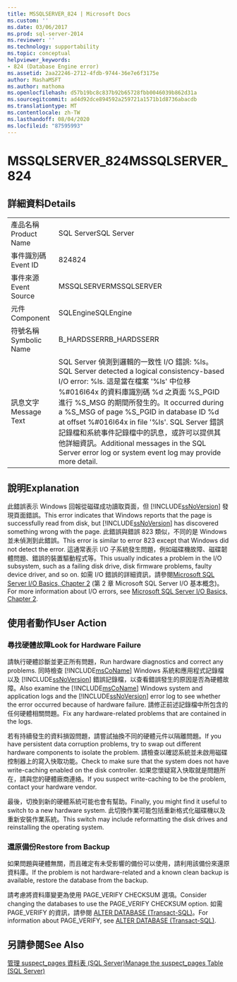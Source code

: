 ```yaml
---
title: MSSQLSERVER_824 | Microsoft Docs
ms.custom: ''
ms.date: 03/06/2017
ms.prod: sql-server-2014
ms.reviewer: ''
ms.technology: supportability
ms.topic: conceptual
helpviewer_keywords:
- 824 (Database Engine error)
ms.assetid: 2aa22246-2712-4fdb-9744-36e7e6f3175e
author: MashaMSFT
ms.author: mathoma
ms.openlocfilehash: d57b19bc8c837b92b65728fbb0046039b862d31a
ms.sourcegitcommit: ad4d92dce894592a259721a1571b1d8736abacdb
ms.translationtype: MT
ms.contentlocale: zh-TW
ms.lasthandoff: 08/04/2020
ms.locfileid: "87595993"
---
```

# <a name="mssqlserver_824"></a><span data-ttu-id="2d830-102">MSSQLSERVER_824</span><span class="sxs-lookup"><span data-stu-id="2d830-102">MSSQLSERVER_824</span></span>
    
## <a name="details"></a><span data-ttu-id="2d830-103">詳細資料</span><span class="sxs-lookup"><span data-stu-id="2d830-103">Details</span></span>  
  
|||  
|-|-|  
|<span data-ttu-id="2d830-104">產品名稱</span><span class="sxs-lookup"><span data-stu-id="2d830-104">Product Name</span></span>|<span data-ttu-id="2d830-105">SQL Server</span><span class="sxs-lookup"><span data-stu-id="2d830-105">SQL Server</span></span>|  
|<span data-ttu-id="2d830-106">事件識別碼</span><span class="sxs-lookup"><span data-stu-id="2d830-106">Event ID</span></span>|<span data-ttu-id="2d830-107">824</span><span class="sxs-lookup"><span data-stu-id="2d830-107">824</span></span>|  
|<span data-ttu-id="2d830-108">事件來源</span><span class="sxs-lookup"><span data-stu-id="2d830-108">Event Source</span></span>|<span data-ttu-id="2d830-109">MSSQLSERVER</span><span class="sxs-lookup"><span data-stu-id="2d830-109">MSSQLSERVER</span></span>|  
|<span data-ttu-id="2d830-110">元件</span><span class="sxs-lookup"><span data-stu-id="2d830-110">Component</span></span>|<span data-ttu-id="2d830-111">SQLEngine</span><span class="sxs-lookup"><span data-stu-id="2d830-111">SQLEngine</span></span>|  
|<span data-ttu-id="2d830-112">符號名稱</span><span class="sxs-lookup"><span data-stu-id="2d830-112">Symbolic Name</span></span>|<span data-ttu-id="2d830-113">B_HARDSSERR</span><span class="sxs-lookup"><span data-stu-id="2d830-113">B_HARDSSERR</span></span>|  
|<span data-ttu-id="2d830-114">訊息文字</span><span class="sxs-lookup"><span data-stu-id="2d830-114">Message Text</span></span>|<span data-ttu-id="2d830-115">SQL Server 偵測到邏輯的一致性 I/O 錯誤: %ls。</span><span class="sxs-lookup"><span data-stu-id="2d830-115">SQL Server detected a logical consistency-based I/O error: %ls.</span></span> <span data-ttu-id="2d830-116">這是當在檔案 '%ls' 中位移 %#016I64x 的資料庫識別碼 %d 之頁面 %S_PGID 進行 %S_MSG 的期間所發生的。</span><span class="sxs-lookup"><span data-stu-id="2d830-116">It occurred during a %S_MSG of page %S_PGID in database ID %d at offset %#016I64x in file '%ls'.</span></span>  <span data-ttu-id="2d830-117">SQL Server 錯誤記錄檔和系統事件記錄檔中的訊息，或許可以提供其他詳細資訊。</span><span class="sxs-lookup"><span data-stu-id="2d830-117">Additional messages in the SQL Server error log or system event log may provide more detail.</span></span>|  
  
## <a name="explanation"></a><span data-ttu-id="2d830-118">說明</span><span class="sxs-lookup"><span data-stu-id="2d830-118">Explanation</span></span>  
 <span data-ttu-id="2d830-119">此錯誤表示 Windows 回報從磁碟成功讀取頁面，但 [!INCLUDE[ssNoVersion](../../includes/ssnoversion-md.md)] 發現頁面錯誤。</span><span class="sxs-lookup"><span data-stu-id="2d830-119">This error indicates that Windows reports that the page is successfully read from disk, but [!INCLUDE[ssNoVersion](../../includes/ssnoversion-md.md)] has discovered something wrong with the page.</span></span> <span data-ttu-id="2d830-120">此錯誤與錯誤 823 類似，不同的是 Windows 並未偵測到此錯誤。</span><span class="sxs-lookup"><span data-stu-id="2d830-120">This error is similar to error 823 except that Windows did not detect the error.</span></span> <span data-ttu-id="2d830-121">這通常表示 I/O 子系統發生問題，例如磁碟機故障、磁碟韌體問題、錯誤的裝置驅動程式等。</span><span class="sxs-lookup"><span data-stu-id="2d830-121">This usually indicates a problem in the I/O subsystem, such as a failing disk drive, disk firmware problems, faulty device driver, and so on.</span></span> <span data-ttu-id="2d830-122">如需 I/O 錯誤的詳細資訊，請參閱[Microsoft SQL Server I/O Basics, Chapter 2](/previous-versions/sql/sql-server-2005/administrator/cc917726(v=technet.10)) (第 2 章 Microsoft SQL Server I/O 基本概念)。</span><span class="sxs-lookup"><span data-stu-id="2d830-122">For more information about I/O errors, see [Microsoft SQL Server I/O Basics, Chapter 2](/previous-versions/sql/sql-server-2005/administrator/cc917726(v=technet.10)).</span></span>  
  
## <a name="user-action"></a><span data-ttu-id="2d830-123">使用者動作</span><span class="sxs-lookup"><span data-stu-id="2d830-123">User Action</span></span>  
  
### <a name="look-for-hardware-failure"></a><span data-ttu-id="2d830-124">尋找硬體故障</span><span class="sxs-lookup"><span data-stu-id="2d830-124">Look for Hardware Failure</span></span>  
 <span data-ttu-id="2d830-125">請執行硬體診斷並更正所有問題，</span><span class="sxs-lookup"><span data-stu-id="2d830-125">Run hardware diagnostics and correct any problems.</span></span> <span data-ttu-id="2d830-126">同時檢查 [!INCLUDE[msCoName](../../includes/msconame-md.md)] Windows 系統和應用程式記錄檔以及 [!INCLUDE[ssNoVersion](../../includes/ssnoversion-md.md)] 錯誤記錄檔，以查看錯誤發生的原因是否為硬體故障。</span><span class="sxs-lookup"><span data-stu-id="2d830-126">Also examine the [!INCLUDE[msCoName](../../includes/msconame-md.md)] Windows system and application logs and the [!INCLUDE[ssNoVersion](../../includes/ssnoversion-md.md)] error log to see whether the error occurred because of hardware failure.</span></span> <span data-ttu-id="2d830-127">請修正前述記錄檔中所包含的任何硬體相關問題。</span><span class="sxs-lookup"><span data-stu-id="2d830-127">Fix any hardware-related problems that are contained in the logs.</span></span>  
  
 <span data-ttu-id="2d830-128">若有持續發生的資料損毀問題，請嘗試抽換不同的硬體元件以隔離問題。</span><span class="sxs-lookup"><span data-stu-id="2d830-128">If you have persistent data corruption problems, try to swap out different hardware components to isolate the problem.</span></span> <span data-ttu-id="2d830-129">請檢查以確認系統並未啟用磁碟控制器上的寫入快取功能。</span><span class="sxs-lookup"><span data-stu-id="2d830-129">Check to make sure that the system does not have write-caching enabled on the disk controller.</span></span> <span data-ttu-id="2d830-130">如果您懷疑寫入快取就是問題所在，請與您的硬體廠商連絡。</span><span class="sxs-lookup"><span data-stu-id="2d830-130">If you suspect write-caching to be the problem, contact your hardware vendor.</span></span>  
  
 <span data-ttu-id="2d830-131">最後，切換到新的硬體系統可能也會有幫助。</span><span class="sxs-lookup"><span data-stu-id="2d830-131">Finally, you might find it useful to switch to a new hardware system.</span></span> <span data-ttu-id="2d830-132">此切換作業可能包括重新格式化磁碟機以及重新安裝作業系統。</span><span class="sxs-lookup"><span data-stu-id="2d830-132">This switch may include reformatting the disk drives and reinstalling the operating system.</span></span>  
  
### <a name="restore-from-backup"></a><span data-ttu-id="2d830-133">還原備份</span><span class="sxs-lookup"><span data-stu-id="2d830-133">Restore from Backup</span></span>  
 <span data-ttu-id="2d830-134">如果問題與硬體無關，而且確定有未受影響的備份可以使用，請利用該備份來還原資料庫。</span><span class="sxs-lookup"><span data-stu-id="2d830-134">If the problem is not hardware-related and a known clean backup is available, restore the database from the backup.</span></span>  
  
 <span data-ttu-id="2d830-135">請考慮將資料庫變更為使用 PAGE_VERIFY CHECKSUM 選項。</span><span class="sxs-lookup"><span data-stu-id="2d830-135">Consider changing the databases to use the PAGE_VERIFY CHECKSUM option.</span></span> <span data-ttu-id="2d830-136">如需 PAGE_VERIFY 的資訊，請參閱 [ALTER DATABASE &#40;Transact-SQL&#41;](/sql/t-sql/statements/alter-database-transact-sql)。</span><span class="sxs-lookup"><span data-stu-id="2d830-136">For information about PAGE_VERIFY, see [ALTER DATABASE &#40;Transact-SQL&#41;](/sql/t-sql/statements/alter-database-transact-sql).</span></span>  
  
## <a name="see-also"></a><span data-ttu-id="2d830-137">另請參閱</span><span class="sxs-lookup"><span data-stu-id="2d830-137">See Also</span></span>  
 [<span data-ttu-id="2d830-138">管理 suspect_pages 資料表 &#40;SQL Server&#41;</span><span class="sxs-lookup"><span data-stu-id="2d830-138">Manage the suspect_pages Table &#40;SQL Server&#41;</span></span>](../backup-restore/manage-the-suspect-pages-table-sql-server.md)  
  
  
